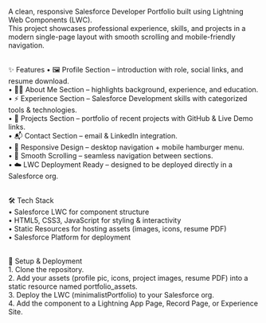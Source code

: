 A clean, responsive Salesforce Developer Portfolio built using Lightning Web Components (LWC).<br>
This project showcases professional experience, skills, and projects in a modern single-page layout with smooth scrolling and mobile-friendly navigation.<br><br>

✨ Features
	•	🖼 Profile Section – introduction with role, social links, and resume download.<br>
	•	👨‍💻 About Me Section – highlights background, experience, and education.<br>
	•	⚡ Experience Section – Salesforce Development skills with categorized tools & technologies.<br>
	•	🚀 Projects Section – portfolio of recent projects with GitHub & Live Demo links.<br>
	•	📬 Contact Section – email & LinkedIn integration.<br>
	•	📱 Responsive Design – desktop navigation + mobile hamburger menu.<br>
	•	🎨 Smooth Scrolling – seamless navigation between sections.<br>
	•	☁️ LWC Deployment Ready – designed to be deployed directly in a Salesforce org.<br><br>

🛠 Tech Stack<br>
	•	Salesforce LWC for component structure<br>
	•	HTML5, CSS3, JavaScript for styling & interactivity<br>
	•	Static Resources for hosting assets (images, icons, resume PDF)<br>
	•	Salesforce Platform for deployment<br><br>

🚀 Setup & Deployment<br>
	1.	Clone the repository.<br>
	2.	Add your assets (profile pic, icons, project images, resume PDF) into a static resource named portfolio_assets.<br>
	3.	Deploy the LWC (minimalistPortfolio) to your Salesforce org.<br>
	4.	Add the component to a Lightning App Page, Record Page, or Experience Site.
